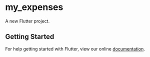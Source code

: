 # my_expenses

A new Flutter project.

## Getting Started

For help getting started with Flutter, view our online
[documentation](https://flutter.io/).
